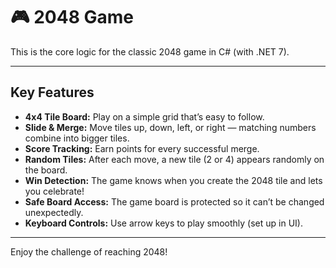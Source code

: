 # 🎮 2048 Game

This is the core logic for the classic 2048 game in C# (with .NET 7).  

---

## Key Features

- **4x4 Tile Board:** Play on a simple grid that’s easy to follow.  
- **Slide & Merge:** Move tiles up, down, left, or right — matching numbers combine into bigger tiles.  
- **Score Tracking:** Earn points for every successful merge.  
- **Random Tiles:** After each move, a new tile (2 or 4) appears randomly on the board.  
- **Win Detection:** The game knows when you create the 2048 tile and lets you celebrate!  
- **Safe Board Access:** The game board is protected so it can’t be changed unexpectedly.  
- **Keyboard Controls:** Use arrow keys to play smoothly (set up in UI).  

---

Enjoy the challenge of reaching 2048!  

